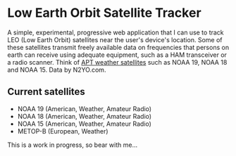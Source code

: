 # Low Earth Orbit Satellite Tracker

A simple, experimental, progressive web application that I can use to track LEO (Low Earth Orbit) satellites near the user's device's location. Some of these satellites transmit freely available data on frequencies that persons on earth can receive using adequate equipment, such as a HAM transceiver or a radio scanner. Think of [APT weather satellites](https://en.wikipedia.org/wiki/Automatic_picture_transmission) such as NOAA 19, NOAA 18 and NOAA 15. Data by N2YO.com.

## Current satellites

- NOAA 19 (American, Weather, Amateur Radio)
- NOAA 18 (American, Weather, Amateur Radio)
- NOAA 15 (American, Weather, Amateur Radio)
- METOP-B (European, Weather)

This is  a work in progress, so bear with me...
